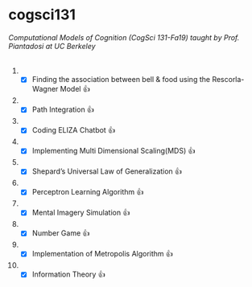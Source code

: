 # cogsci131
###### Computational Models of Cognition (CogSci 131-Fa19) taught by Prof. Piantadosi at UC Berkeley

1. - [x] Finding the association between bell & food using the Rescorla-Wagner Model :+1:
1. - [x] Path Integration :+1:
1. - [x] Coding ELIZA Chatbot :+1:
1. - [x] Implementing Multi Dimensional Scaling(MDS) :+1:
1. - [x] Shepard’s Universal Law of Generalization :+1:
1. - [x] Perceptron Learning Algorithm :+1:
1. - [x] Mental Imagery Simulation :+1:
1. - [x] Number Game :+1:
1. - [x] Implementation of Metropolis Algorithm :+1:
1. - [x] Information Theory :+1:
